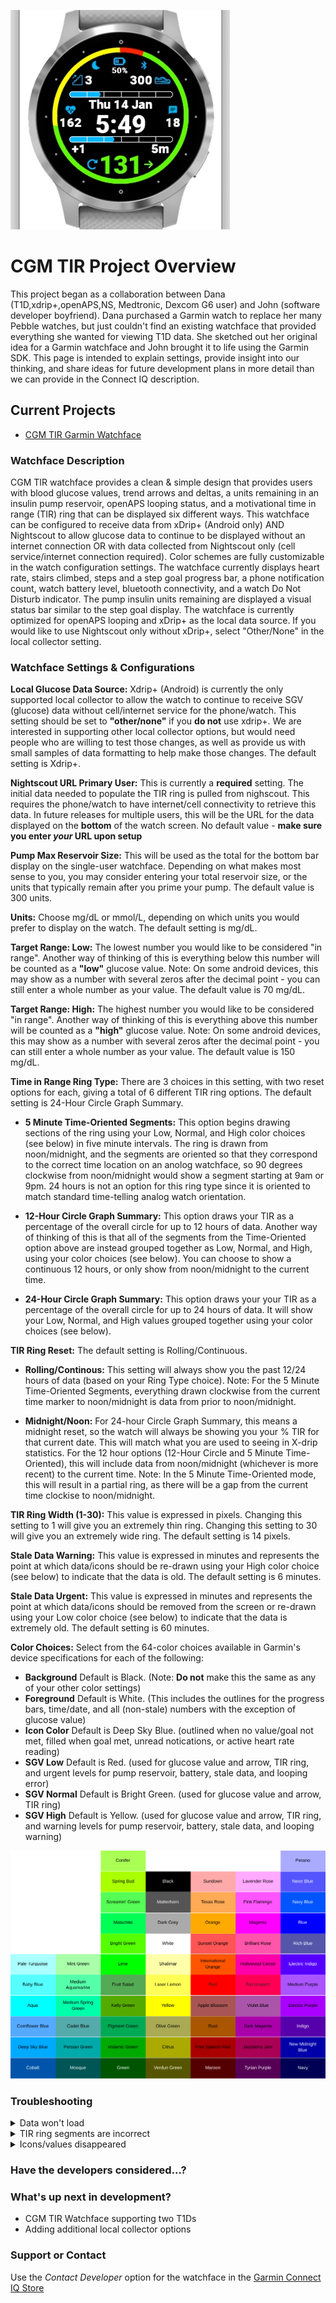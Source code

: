![CoverImage](images/CoverImage.png)

# CGM TIR Project Overview

This project began as a collaboration between Dana (T1D,xdrip+,openAPS,NS, Medtronic, Dexcom G6 user) and John (software developer boyfriend).  Dana purchased a Garmin watch to replace her many Pebble watches, but just couldn't find an existing watchface that provided everything she wanted for viewing T1D data.  She sketched out her original idea for a Garmin watchface and John brought it to life using the Garmin SDK.  This page is intended to explain settings, provide insight into our thinking, and share ideas for future development plans in more detail than we can provide in the Connect IQ description.

## Current Projects

- [CGM TIR Garmin Watchface](https://apps.garmin.com/en-US/apps/38c13f6f-3f68-4a08-b58b-1e1089292a6f)

### Watchface Description

CGM TIR watchface provides a clean & simple design that provides users with blood glucose values, trend arrows and deltas, a units remaining in an insulin pump reservoir, openAPS looping status, and a motivational time in range (TIR) ring that can be displayed six different ways.  This watchface can be configured to receive data from xDrip+ (Android only) AND Nightscout to allow glucose data to continue to be displayed without an internet connection OR with data collected from Nightscout only (cell service/internet connection required). Color schemes are fully customizable in the watch configuration settings. The watchface currently displays heart rate, stairs climbed, steps and a step goal progress bar, a phone notification count, watch battery level, bluetooth connectivity, and a watch Do Not Disturb indicator. The pump insulin units remaining are displayed a visual status bar similar to the step goal display.  The watchface is currently optimized for openAPS looping and xDrip+ as the local data source.  If you would like to use Nightscout only without xDrip+, select "Other/None" in the local collector setting.

### Watchface Settings & Configurations

**Local Glucose Data Source:** Xdrip+ (Android) is currently the only supported local collector to allow the watch to continue to receive SGV (glucose) data without cell/internet service for the phone/watch.  This setting should be set to **"other/none"** if you **do not** use xdrip+.  We are interested in supporting other local collector options, but would need people who are willing to test those changes, as well as provide us with small samples of data formatting to help make those changes.  The default setting is Xdrip+.  

**Nightscout URL Primary User:** This is currently a **required** setting.  The initial data needed to populate the TIR ring is pulled from nighscout.  This requires the phone/watch to have internet/cell connectivity to retrieve this data. In future releases for multiple users, this will be the URL for the data displayed on the **bottom** of the watch screen.  No default value - **make sure you enter _your_ URL upon setup**

**Pump Max Reservoir Size:** This will be used as the total for the bottom bar display on the single-user watchface.  Depending on what makes most sense to you, you may consider entering your total reservoir size, or the units that typically remain after you prime your pump.  The default value is 300 units.  

**Units:** Choose mg/dL or mmol/L, depending on which units you would prefer to display on the watch.  The default setting is mg/dL.  

**Target Range: Low:** The lowest number you would like to be considered "in range".  Another way of thinking of this is everything below this number will be counted as a **"low"** glucose value.  Note: On some android devices, this may show as a number with several zeros after the decimal point - you can still enter a whole number as your value.  The default value is 70 mg/dL.  

**Target Range: High:** The highest number you would like to be considered "in range".  Another way of thinking of this is everything above this number will be counted as a **"high"** glucose value.  Note: On some android devices, this may show as a number with several zeros after the decimal point - you can still enter a whole number as your value. The default value is 150 mg/dL.  

**Time in Range Ring Type:** There are 3 choices in this setting, with two reset options for each, giving a total of 6 different TIR ring options.  The default setting is 24-Hour Circle Graph Summary. 
- **5 Minute Time-Oriented Segments:** This option begins drawing sections of the ring using your Low, Normal, and High color choices (see below) in five minute intervals.  The ring is drawn from noon/midnight, and the segments are oriented so that they correspond to the correct time location on an anolog watchface, so 90 degrees clockwise from noon/midnight would show a segment starting at 9am or 9pm.  24 hours is not an option for this ring type since it is oriented to match standard time-telling analog watch orientation.  

- **12-Hour Circle Graph Summary:** This option draws your TIR as a percentage of the overall circle for up to 12 hours of data.  Another way of thinking of this is that all of the segments from the Time-Oriented option above are instead grouped together as Low, Normal, and High, using your color choices (see below).  You can choose to show a continuous 12 hours, or only show from noon/midnight to the current time.  

- **24-Hour Circle Graph Summary:** This option draws your your TIR as a percentage of the overall circle for up to 24 hours of data.  It will show your Low, Normal, and High values grouped together using your color choices (see below).  

**TIR Ring Reset:** The default setting is Rolling/Continuous.  
- **Rolling/Continous:** This setting will always show you the past 12/24 hours of data (based on your Ring Type choice).  Note: For the 5 Minute Time-Oriented Segments, everything drawn clockwise from the current time marker to noon/midnight is data from prior to noon/midnight.

- **Midnight/Noon:** For 24-hour Circle Graph Summary, this means a midnight reset, so the watch will always be showing you your % TIR for that current date.  This will match what you are used to seeing in X-drip statistics.  For the 12 hour options (12-Hour Circle and 5 Minute Time-Oriented), this will include data from noon/midnight (whichever is more recent) to the current time.  Note: In the 5 Minute Time-Oriented mode, this will result in a partial ring, as there will be a gap from the current time clockise to noon/midnight.  

**TIR Ring Width (1-30):** This value is expressed in pixels.  Changing this setting to 1 will give you an extremely thin ring.  Changing this setting to 30 will give you an extremely wide ring.  The default setting is 14 pixels.  

**Stale Data Warning:** This value is expressed in minutes and represents the point at which data/icons should be re-drawn using your High color choice (see below) to indicate that the data is old.  The default setting is 6 minutes.  

**Stale Data Urgent:** This value is expressed in minutes and represents the point at which data/icons should be removed from the screen or re-drawn using your Low color choice (see below) to indicate that the data is extremely old.  The default setting is 60 minutes.

**Color Choices:**
Select from the 64-color choices available in Garmin's device specifications for each of the following:
- **Background** Default is Black. (Note: **Do not** make this the same as any of your other color settings)
- **Foreground** Default is White. (This includes the outlines for the progress bars, time/date, and all (non-stale) numbers with the exception of glucose value)
- **Icon Color** Default is Deep Sky Blue. (outlined when no value/goal not met, filled when goal met, unread notications, or active heart rate reading)
- **SGV Low** Default is Red. (used for glucose value and arrow, TIR ring, and urgent levels for pump reservoir, battery, stale data, and looping error)
- **SGV Normal** Default is Bright Green. (used for glucose value and arrow, TIR ring) 
- **SGV High** Default is Yellow. (used for glucose value and arrow, TIR ring, and warning levels for pump reservoir, battery, stale data, and looping warning)

![64ColorChoices](images/64ColorChoices.png)

### Troubleshooting
<details>
 <summary>Data won't load</summary>
  
  ## Check Your Nighscout URL in Settings
  1. Due to memory constraints, 12-24 hours of data must be returned from Nightscout before the watch can begin pulling from a local collector (if set), so if the watch won't load at all, this is the first thing you need to rule out.  
  2. **Your Nightscout URL** is the only setting that you are **required** to update from the default settings.  
     * Make sure that you have included **https://** at the beginning of the URL, and don't include any additional information beyond **.com**.  
     * If you enter your URL incorrectly, you may have to wait up to 5 additional minutes after fixing this setting for data to populate - please be patient!  
</details>
<details>
 <summary>TIR ring segments are incorrect</summary>
  
  ## Check ange & Ring Settings
  1. Make sure that your Target Range High and Low values are in the correct units.  If you picked mg/dL, make sure your range values are expressed that way.  If you chose mmol/L, make sure your range values are expressed that way (the default settings will not make sense in mmol/L).  
  2. If there is a gap in your data that you weren't expecting, you may have selected Noon/Midnight reset instead of Rolling/Continuous reset. Noon/Midnight reset will only show you data from 12a or 12p (whichever was more recent) to the current time, so you will see a gap in the data from the current time clockwise back to 12a or 12p.   
</details>
<details>
 <summary>Icons/values disappeared</summary>
 
 ## Check Color Choices & Stale Data
  1. If your background color is the same as any of your other color choices, those items will not be visable on the watchface.  If you choose a background color that is similar to your icon/foreground color, items may be present but difficult to see.   
  2. If your data source has reached the Stale Data Urgent threshold that you set, icons and values from that data source will disappear from the watchface.  
   * Check to make sure your watch is in range of your phone. 
   * If nightscout data is lost, check to see if you have cell/internet connection
</details>


### Have the developers considered...?

### What's up next in development?
- CGM TIR Watchface supporting two T1Ds
- Adding additional local collector options

### Support or Contact

Use the _Contact Developer_ option for the watchface in the [Garmin Connect IQ Store](https://apps.garmin.com/en-US/apps/38c13f6f-3f68-4a08-b58b-1e1089292a6f)


